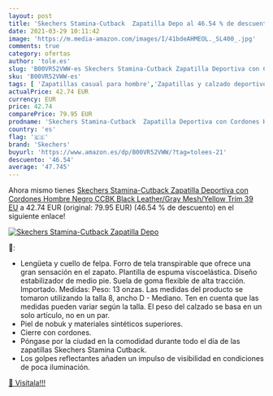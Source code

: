 ```yaml
---
layout: post
title: 'Skechers Stamina-Cutback  Zapatilla Depo al 46.54 % de descuento'
date: 2021-03-29 10:11:42
image: 'https://m.media-amazon.com/images/I/41bdeAHMEOL._SL400_.jpg'
comments: true
category: ofertas
author: 'tole.es'
slug: 'B00VR52VWW-es Skechers Stamina-Cutback Zapatilla Deportiva con Cordones...'
sku: 'B00VR52VWW-es'
tags: [ 'Zapatillas casual para hombre','Zapatillas y calzado deportivo para hombre','Zapatos','Zapatos para hombre','Zapatos y complementos','skechers','zapatilla', ]
actualPrice: 42.74 EUR
currency: EUR
price: 42.74
comparePrice: 79.95 EUR
prodname: 'Skechers Stamina-Cutback  Zapatilla Deportiva con Cordones Hombre  Negro  CCBK Black Leather/Gray Mesh/Yellow Trim   39 EU'
country: 'es'
flag: '🇪🇸'
brand: 'Skechers'
buyurl: 'https://www.amazon.es/dp/B00VR52VWW/?tag=tolees-21'
descuento: '46.54'
average: '47.745'
---
```


Ahora mismo tienes [Skechers Stamina-Cutback  Zapatilla Deportiva con Cordones Hombre  Negro  CCBK Black Leather/Gray Mesh/Yellow Trim   39 EU](https://www.amazon.es/dp/B00VR52VWW/?tag=tolees-21) a 42.74 EUR (original: 79.95 EUR) (46.54 %  de descuento) en el siguiente enlace!

[![Skechers Stamina-Cutback  Zapatilla Depo](https://m.media-amazon.com/images/I/41bdeAHMEOL._SL400_.jpg)](https://www.amazon.es/dp/B00VR52VWW/?tag=tolees-21)

🔎:

- Lengüeta y cuello de felpa. Forro de tela transpirable que ofrece una gran sensación en el zapato. Plantilla de espuma viscoelástica. Diseño estabilizador de medio pie. Suela de goma flexible de alta tracción. Importado. Medidas: Peso: 13 onzas. Las medidas del producto se tomaron utilizando la talla 8, ancho D - Mediano. Ten en cuenta que las medidas pueden variar según la talla. El peso del calzado se basa en un solo artículo, no en un par.
- Piel de nobuk y materiales sintéticos superiores.
- Cierre con cordones.
- Póngase por la ciudad en la comodidad durante todo el día de las zapatillas Skechers Stamina Cutback.
- Los golpes reflectantes añaden un impulso de visibilidad en condiciones de poca iluminación.

[🛒 Visítala!!!](https://www.amazon.es/dp/B00VR52VWW/?tag=tolees-21)

